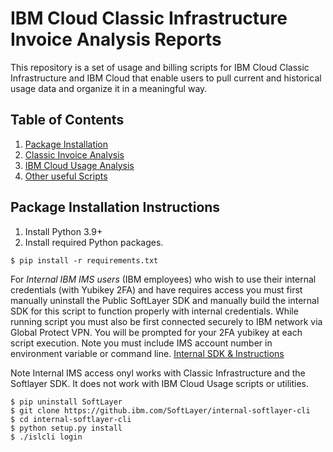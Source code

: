 # IBM Cloud Classic Infrastructure Invoice Analysis Reports
This repository is a set of usage and billing scripts for IBM Cloud Classic Infrastructure and IBM Cloud that enable users to pull current and historical usage data and organize it in a meaningful way.

## Table of Contents
1. [Package Installation](#package-installation-instructions)
2. [Classic Invoice Analysis](invoiceAnalysis.md)
3. [IBM Cloud Usage Analysis](ibmCloudUsage.md)
4. [Other useful Scripts](other-scripts.md)


## Package Installation Instructions

1. Install Python 3.9+
2. Install required Python packages. 
````
$ pip install -r requirements.txt
````

For *Internal IBM IMS users* (IBM employees) who wish to use their internal credentials (with Yubikey 2FA) and have requires access you must first manually uninstall the Public SoftLayer SDK and manually 
build the internal SDK for this script to function properly with internal credentials.  While running script you must also be first connected securely to IBM network via Global Protect VPN.
You will be prompted for your 2FA yubikey at each script execution.  Note you must include IMS account number in environment variable or command line.   [Internal SDK & Instructions](https://github.ibm.com/SoftLayer/internal-softlayer-cli)

Note Internal IMS access onyl works with Classic Infrastructure and the Softlayer SDK.  It does not work with IBM Cloud Usage scripts or utilities.
```azure
$ pip uninstall SoftLayer
$ git clone https://github.ibm.com/SoftLayer/internal-softlayer-cli
$ cd internal-softlayer-cli
$ python setup.py install
$ ./islcli login

```
